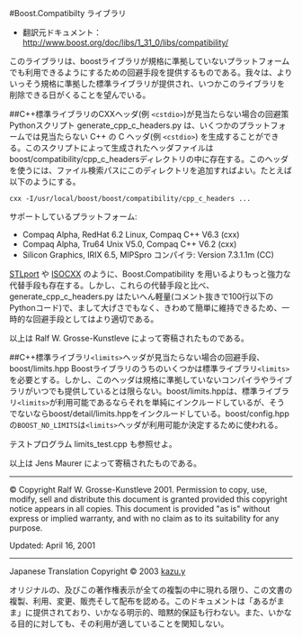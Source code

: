 #Boost.Compatibilty ライブラリ

- 翻訳元ドキュメント： <http://www.boost.org/doc/libs/1_31_0/libs/compatibility/>

このライブラリは、boostライブラリが規格に準拠していないプラットフォームでも利用できるようにするための回避手段を提供するものである。我々は、よりいっそう規格に準拠した標準ライブラリが提供され、いつかこのライブラリを削除できる日がくることを望んでいる。


##C++標準ライブラリのCXXヘッダ(例 `<cstdio>`)が見当たらない場合の回避策
Pythonスクリプト generate_cpp_c_headers.py は、いくつかのプラットフォームでは見当たらない C++ の C ヘッダ(例 `<cstdio>`) を生成することができる。このスクリプトによって生成されたヘッダファイルはboost/compatibility/cpp_c_headersディレクトリの中に存在する。このヘッダを使うには、ファイル検索パスにこのディレクトリを追加すればよい。たとえば以下のようにする。

```
cxx -I/usr/local/boost/boost/compatibility/cpp_c_headers ...
```

サポートしているプラットフォーム:

- Compaq Alpha, RedHat 6.2 Linux, Compaq C++ V6.3 (cxx)
- Compaq Alpha, Tru64 Unix V5.0, Compaq C++ V6.2 (cxx)
- Silicon Graphics, IRIX 6.5, MIPSpro コンパイラ: Version 7.3.1.1m (CC)

[STLport](http://www.stlport.org/) や [ISOCXX](http://www-pat.fnal.gov/personal/wb/boost/) のように、Boost.Compatibility を用いるよりもっと強力な代替手段も存在する。しかし、これらの代替手段と比べ、generate_cpp_c_headers.py はたいへん軽量(コメント抜きで100行以下のPythonコード)で、まして大げさでもなく、きわめて簡単に維持できるため、一時的な回避手段としてはより適切である。

以上は Ralf W. Grosse-Kunstleve によって寄稿されたものである。


##C++標準ライブラリ`<limits>`ヘッダが見当たらない場合の回避手段、boost/limits.hpp
Boostライブラリのうちのいくつかは標準ライブラリ`<limits>`を必要とする。しかし、このヘッダは規格に準拠していないコンパイラやライブラリがいつでも提供しているとは限らない。boost/limits.hppは、標準ライブラリ`<limits>`が利用可能であるならそれを単純にインクルードしているが、そうでないならboost/detail/limits.hppをインクルードしている。boost/config.hppの`BOOST_NO_LIMITS`は`<limits>`ヘッダが利用可能か決定するために使われる。

テストプログラム limits_test.cpp も参照せよ。

以上は Jens Maurer によって寄稿されたものである。


***
© Copyright Ralf W. Grosse-Kunstleve 2001. Permission to copy, use, modify, sell and distribute this document is granted provided this copyright notice appears in all copies. This document is provided "as is" without express or implied warranty, and with no claim as to its suitability for any purpose.

Updated: April 16, 2001

***

Japanese Translation Copyright © 2003 [kazu.y](samba@pal.tok2.com)

オリジナルの、及びこの著作権表示が全ての複製の中に現れる限り、この文書の複製、利用、変更、販売そして配布を認める。このドキュメントは「あるがまま」に提供されており、いかなる明示的、暗黙的保証も行わない。また、いかなる目的に対しても、その利用が適していることを関知しない。

